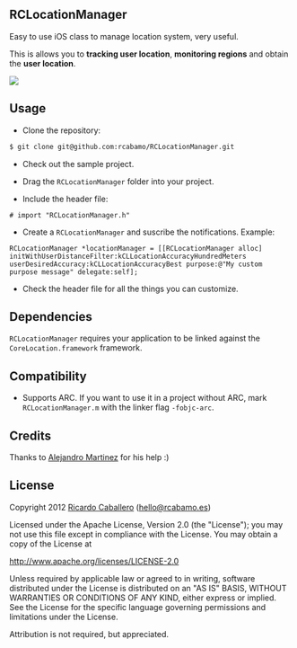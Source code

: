 ## RCLocationManager
Easy to use iOS class to manage location system, very useful.

This is allows you to **tracking user location**, **monitoring regions** and obtain the **user location**.

<img src="http://f.cl.ly/items/0F0u0b102G1V2T0E252g/Captura%20de%20pantalla%202012-08-05%20a%20la(s)%2009.37.25.png" />

## Usage
- Clone the repository:

```bash
$ git clone git@github.com:rcabamo/RCLocationManager.git
```

- Check out the sample project.

- Drag the ```RCLocationManager``` folder into your project.
- Include the header file:

```objc
# import "RCLocationManager.h"
```

- Create a ```RCLocationManager``` and suscribe the notifications. Example:

```objc
RCLocationManager *locationManager = [[RCLocationManager alloc] initWithUserDistanceFilter:kCLLocationAccuracyHundredMeters userDesiredAccuracy:kCLLocationAccuracyBest purpose:@"My custom purpose message" delegate:self];
```
- Check the header file for all the things you can customize.

## Dependencies

```RCLocationManager``` requires your application to be linked against the ```CoreLocation.framework``` framework.

## Compatibility
- Supports ARC. If you want to use it in a project without ARC, mark ```RCLocationManager.m``` with the linker flag ```-fobjc-arc```.

## Credits

Thanks to [Alejandro Martinez](https://twitter.com/alexito4) for his help :)

## License
Copyright 2012 [Ricardo Caballero](http://twitter.com/rcabamo) (hello@rcabamo.es)

Licensed under the Apache License, Version 2.0 (the "License");
you may not use this file except in compliance with the License.
You may obtain a copy of the License at

http://www.apache.org/licenses/LICENSE-2.0

Unless required by applicable law or agreed to in writing, software
distributed under the License is distributed on an "AS IS" BASIS,
WITHOUT WARRANTIES OR CONDITIONS OF ANY KIND, either express or implied.
See the License for the specific language governing permissions and
 limitations under the License. 

Attribution is not required, but appreciated.